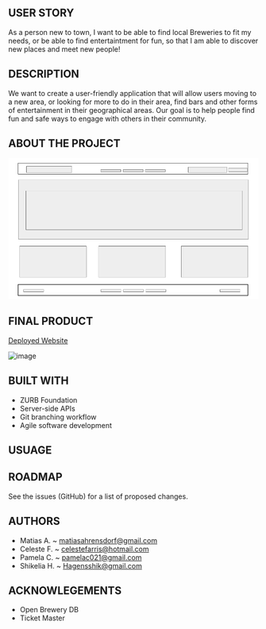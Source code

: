 ## USER STORY
As a person new to town, I want to be able to find local Breweries to fit my needs, or be able to find entertaintment for fun, so that I am able to discover new places and meet new people!

## DESCRIPTION
We want to create a user-friendly application that will allow users moving to a new area, or looking for more to do in their area, find bars and other forms of entertainment in their geographical areas. Our goal is to help people find fun and safe ways to engage with others in their community.

## ABOUT THE PROJECT
<img src="./markup.png">

## FINAL PRODUCT

[Deployed Website]()

![image](https://user-images.githubusercontent.com/87335354/133401571-f71d2711-7e7a-45fe-affd-ff7c5d37fefc.png)


## BUILT WITH
* ZURB Foundation
* Server-side APIs
* Git branching workflow
* Agile software development

## USUAGE

## ROADMAP
See the issues (GitHub) for a list of proposed changes.

## AUTHORS
* Matias A. ~ matiasahrensdorf@gmail.com
* Celeste F. ~ celestefarris@hotmail.com
* Pamela C. ~ pamelac021@gmail.com
* Shikelia H. ~ Hagensshik@gmail.com


## ACKNOWLEGEMENTS
* Open Brewery DB
* Ticket Master



